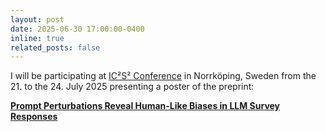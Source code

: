 ```yaml
---
layout: post
date: 2025-06-30 17:00:00-0400
inline: true
related_posts: false
---
```


I will be participating at [IC²S² Conference](https://www.ic2s2-2025.org/) in Norrköping, Sweden from the 21. to the 24. July 2025 presenting a poster of the preprint:

[**Prompt Perturbations Reveal Human-Like Biases in LLM Survey Responses**](https://arxiv.org/abs/2507.07188)
